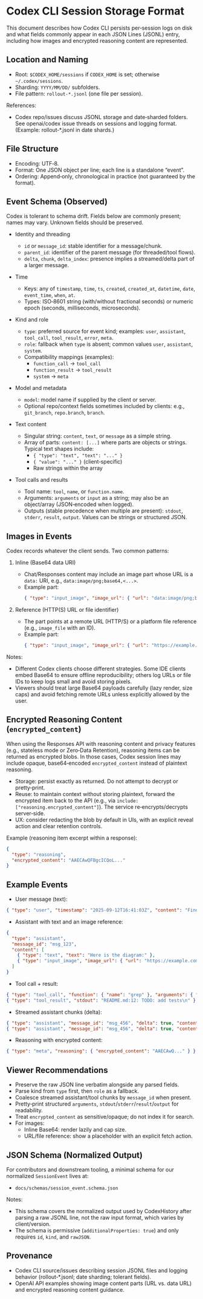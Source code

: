 # Codex CLI Session Storage Format

This document describes how Codex CLI persists per‑session logs on disk and what fields commonly appear in each JSON Lines (JSONL) entry, including how images and encrypted reasoning content are represented.

## Location and Naming
- Root: `$CODEX_HOME/sessions` if `CODEX_HOME` is set; otherwise `~/.codex/sessions`.
- Sharding: `YYYY/MM/DD/` subfolders.
- File pattern: `rollout-*.jsonl` (one file per session).

References:
- Codex repo/issues discuss JSONL storage and date‑sharded folders. See openai/codex issue threads on sessions and logging format. (Example: rollout‑*.jsonl in date shards.)

## File Structure
- Encoding: UTF‑8.
- Format: One JSON object per line; each line is a standalone “event”.
- Ordering: Append‑only, chronological in practice (not guaranteed by the format).

## Event Schema (Observed)
Codex is tolerant to schema drift. Fields below are commonly present; names may vary. Unknown fields should be preserved.

- Identity and threading
  - `id` or `message_id`: stable identifier for a message/chunk.
  - `parent_id`: identifier of the parent message (for threaded/tool flows).
  - `delta`, `chunk`, `delta_index`: presence implies a streamed/delta part of a larger message.

- Time
  - Keys: any of `timestamp`, `time`, `ts`, `created`, `created_at`, `datetime`, `date`, `event_time`, `when`, `at`.
  - Types: ISO‑8601 string (with/without fractional seconds) or numeric epoch (seconds, milliseconds, microseconds).

- Kind and role
  - `type`: preferred source for event kind; examples: `user`, `assistant`, `tool_call`, `tool_result`, `error`, `meta`.
  - `role`: fallback when `type` is absent; common values `user`, `assistant`, `system`.
  - Compatibility mappings (examples):
    - `function_call` → `tool_call`
    - `function_result` → `tool_result`
    - `system` → `meta`

- Model and metadata
  - `model`: model name if supplied by the client or server.
  - Optional repo/context fields sometimes included by clients: e.g., `git_branch`, `repo.branch`, `branch`.

- Text content
  - Singular string: `content`, `text`, or `message` as a simple string.
  - Array of parts: `content: [...]` where parts are objects or strings. Typical text shapes include:
    - `{ "type": "text", "text": "..." }`
    - `{ "value": "..." }` (client‑specific)
    - Raw strings within the array

- Tool calls and results
  - Tool name: `tool`, `name`, or `function.name`.
  - Arguments: `arguments` or `input` as a string; may also be an object/array (JSON‑encoded when logged).
  - Outputs (stable precedence when multiple are present): `stdout`, `stderr`, `result`, `output`. Values can be strings or structured JSON.

## Images in Events
Codex records whatever the client sends. Two common patterns:

1) Inline (Base64 data URI)
   - Chat/Responses content may include an image part whose URL is a `data:` URI, e.g., `data:image/png;base64,<...>`.
   - Example part:
     ```json
     { "type": "input_image", "image_url": { "url": "data:image/png;base64,iVBORw0..." } }
     ```

2) Reference (HTTP(S) URL or file identifier)
   - The part points at a remote URL (HTTP/S) or a platform file reference (e.g., `image_file` with an ID).
   - Example part:
     ```json
     { "type": "input_image", "image_url": { "url": "https://example.com/picture.jpg" } }
     ```

Notes:
- Different Codex clients choose different strategies. Some IDE clients embed Base64 to ensure offline reproducibility; others log URLs or file IDs to keep logs small and avoid storing pixels.
- Viewers should treat large Base64 payloads carefully (lazy render, size caps) and avoid fetching remote URLs unless explicitly allowed by the user.

## Encrypted Reasoning Content (`encrypted_content`)
When using the Responses API with reasoning content and privacy features (e.g., stateless mode or Zero‑Data Retention), reasoning items can be returned as encrypted blobs. In those cases, Codex session lines may include opaque, base64‑encoded `encrypted_content` instead of plaintext reasoning.

- Storage: persist exactly as returned. Do not attempt to decrypt or pretty‑print.
- Reuse: to maintain context without storing plaintext, forward the encrypted item back to the API (e.g., via `include: ["reasoning.encrypted_content"]`). The service re‑encrypts/decrypts server‑side.
- UX: consider redacting the blob by default in UIs, with an explicit reveal action and clear retention controls.

Example (reasoning item excerpt within a response):
```json
{
  "type": "reasoning",
  "encrypted_content": "AAECAwQFBgcICQoL..."
}
```

## Example Events

- User message (text):
```json
{ "type": "user", "timestamp": "2025-09-12T16:41:03Z", "content": "Find all TODOs in the repo" }
```

- Assistant with text and an image reference:
```json
{
  "type": "assistant",
  "message_id": "msg_123",
  "content": [
    { "type": "text", "text": "Here is the diagram:" },
    { "type": "input_image", "image_url": { "url": "https://example.com/arch.png" } }
  ]
}
```

- Tool call + result:
```json
{ "type": "tool_call", "function": { "name": "grep" }, "arguments": { "pattern": "TODO", "path": "." } }
{ "type": "tool_result", "stdout": "README.md:12: TODO: add tests\n" }
```

- Streamed assistant chunks (delta):
```json
{ "type": "assistant", "message_id": "msg_456", "delta": true, "content": [{"type":"text","text":"First part"}] }
{ "type": "assistant", "message_id": "msg_456", "delta": true, "content": [{"type":"text","text":" and more"}] }
```

- Reasoning with encrypted content:
```json
{ "type": "meta", "reasoning": { "encrypted_content": "AAECAwQ..." } }
```

## Viewer Recommendations
- Preserve the raw JSON line verbatim alongside any parsed fields.
- Parse kind from `type` first, then `role` as a fallback.
- Coalesce streamed assistant/tool chunks by `message_id` when present.
- Pretty‑print structured `arguments`, `stdout`/`stderr`/`result`/`output` for readability.
- Treat `encrypted_content` as sensitive/opaque; do not index it for search.
- For images:
  - Inline Base64: render lazily and cap size.
  - URL/file reference: show a placeholder with an explicit fetch action.

## JSON Schema (Normalized Output)
For contributors and downstream tooling, a minimal schema for our normalized `SessionEvent` lives at:

- `docs/schemas/session_event.schema.json`

Notes:
- This schema covers the normalized output used by CodexHistory after parsing a raw JSONL line, not the raw input format, which varies by client/version.
- The schema is permissive (`additionalProperties: true`) and only requires `id`, `kind`, and `rawJSON`.

## Provenance
- Codex CLI source/issues describing session JSONL files and logging behavior (rollout‑*.jsonl; date sharding; tolerant fields).
- OpenAI API examples showing image content parts (URL vs. data URL) and encrypted reasoning content guidance.
